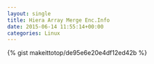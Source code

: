 ```yaml
---
layout: single                                                                                                              
title: Hiera Array Merge Enc.Info                                                                                                                       
date: 2015-06-14 11:55:14+00:00                                                                                                                        
categories: Linux                                                                                                                
---                                                                                                                              
```


{% gist makeittotop/de95e6e20e4df12ed42b %}                                                                                                           

